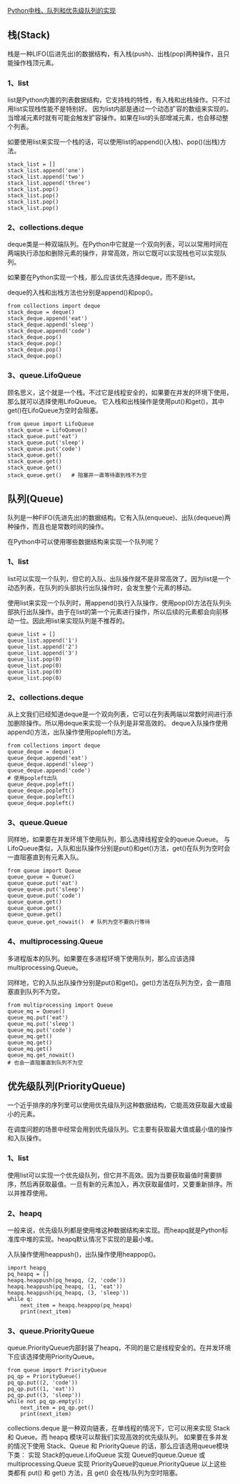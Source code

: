 [Python中栈、队列和优先级队列的实现](https://zhuanlan.zhihu.com/p/78060313)

## 栈(Stack)
栈是一种LIFO(后进先出)的数据结构，有入栈(push)、出栈(pop)两种操作，且只能操作栈顶元素。

### 1、list
list是Python内置的列表数据结构，它支持栈的特性，有入栈和出栈操作。只不过用list实现栈性能不是特别好。
因为list内部是通过一个动态扩容的数组来实现的。当增减元素时就有可能会触发扩容操作。如果在list的头部增减元素，也会移动整个列表。

如要使用list来实现一个栈的话，可以使用list的append()(入栈)、pop()(出栈)方法。

```
stack_list = []
stack_list.append('one')
stack_list.append('two')
stack_list.append('three')
stack_list.pop()
stack_list.pop()
stack_list.pop()
stack_list.pop()
```

### 2、collections.deque
deque类是一种双端队列。在Python中它就是一个双向列表，可以以常用时间在两端执行添加和删除元素的操作，非常高效，所以它既可以实现栈也可以实现队列。

如果要在Python实现一个栈，那么应该优先选择deque，而不是list。

deque的入栈和出栈方法也分别是append()和pop()。

```
from collections import deque
stack_deque = deque()
stack_deque.append('eat')
stack_deque.append('sleep')
stack_deque.append('code')
stack_deque.pop()
stack_deque.pop()
stack_deque.pop()
stack_deque.pop()
```

### 3、queue.LifoQueue
顾名思义，这个就是一个栈。不过它是线程安全的，如果要在并发的环境下使用，那么就可以选择使用LifoQueue。
它入栈和出栈操作是使用put()和get()，其中get()在LifoQueue为空时会阻塞。

```
from queue import LifoQueue
stack_queue = LifoQueue()
stack_queue.put('eat')
stack_queue.put('sleep')
stack_queue.put('code')
stack_queue.get()
stack_queue.get()
stack_queue.get()
stack_queue.get()	# 阻塞并一直等待直到栈不为空
```

## 队列(Queue)
队列是一种FIFO(先进先出)的数据结构。它有入队(enqueue)、出队(dequeue)两种操作，而且也是常数时间的操作。

在Python中可以使用哪些数据结构来实现一个队列呢？

### 1、list
list可以实现一个队列，但它的入队、出队操作就不是非常高效了。因为list是一个动态列表，在队列的头部执行出队操作时，会发生整个元素的移动。

使用list来实现一个队列时，用append()执行入队操作，使用pop(0)方法在队列头部执行出队操作。由于在list的第一个元素进行操作，所以后续的元素都会向前移动一位。因此用list来实现队列是不推荐的。

```
queue_list = []
queue_list.append('1')
queue_list.append('2')
queue_list.append('3')
queue_list.pop(0)
queue_list.pop(0)
queue_list.pop(0)
queue_list.pop(0)
```


### 2、collections.deque
从上文我们已经知道deque是一个双向列表，它可以在列表两端以常数时间进行添加删除操作。所以用deque来实现一个队列是非常高效的。
deque入队操作使用append()方法，出队操作使用popleft()方法。

```
from collections import deque
queue_deque = deque()
queue_deque.append('eat')
queue_deque.append('sleep')
queue_deque.append('code')
# 使用popleft出队
queue_deque.popleft()
queue_deque.popleft()
queue_deque.popleft()
queue_deque.popleft()
```

### 3、queue.Queue
同样地，如果要在并发环境下使用队列，那么选择线程安全的queue.Queue。
与LifoQueue类似，入队和出队操作分别是put()和get()方法，get()在队列为空时会一直阻塞直到有元素入队。

```
from queue import Queue
queue_queue = Queue()
queue_queue.put('eat')
queue_queue.put('sleep')
queue_queue.put('code')
queue_queue.get()
queue_queue.get()
queue_queue.get()
queue_queue.get_nowait()  # 队列为空不要执行等待
```

### 4、multiprocessing.Queue
多进程版本的队列。如果要在多进程环境下使用队列，那么应该选择multiprocessing.Queue。

同样地，它的入队出队操作分别是put()和get()。get()方法在队列为空，会一直阻塞直到队列不为空。

```
from multiprocessing import Queue
queue_mq = Queue()
queue_mq.put('eat')
queue_mq.put('sleep')
queue_mq.put('code')
queue_mq.get()
queue_mq.get()
queue_mq.get()
queue_mq.get_nowait()
# 也会一直阻塞直到队列不为空
```

## 优先级队列(PriorityQueue)
一个近乎排序的序列里可以使用优先级队列这种数据结构，它能高效获取最大或最小的元素。

在调度问题的场景中经常会用到优先级队列。它主要有获取最大值或最小值的操作和入队操作。

### 1、list
使用list可以实现一个优先级队列，但它并不高效。因为当要获取最值时需要排序，然后再获取最值。一旦有新的元素加入，再次获取最值时，又要重新排序。所以并推荐使用。

### 2、heapq
一般来说，优先级队列都是使用堆这种数据结构来实现。而heapq就是Python标准库中堆的实现。heapq默认情况下实现的是最小堆。

入队操作使用heappush()，出队操作使用heappop()。

```
import heapq
pq_heapq = []
heapq.heappush(pq_heapq, (2, 'code'))
heapq.heappush(pq_heapq, (1, 'eat'))
heapq.heappush(pq_heapq, (3, 'sleep'))
while q:
    next_item = heapq.heappop(pq_heapq)
    print(next_item)
```

### 3、queue.PriorityQueue
queue.PriorityQueue内部封装了heapq，不同的是它是线程安全的。在并发环境下应该选择使用PriorityQueue。

```
from queue import PriorityQueue
pq_qp = PriorityQueue()
pq_qp.put((2, 'code'))
pq_qp.put((1, 'eat'))
pq_qp.put((3, 'sleep'))
while not pq_qp.empty():
    next_item = pq_qp.get()
    print(next_item)

```



collections.deque 是一种双向链表，在单线程的情况下，它可以用来实现 Stack 和 Queue。而 heapq 模块可以帮我们实现高效的优先级队列。
如果要在多并发的情况下使用 Stack、Queue 和 PriorityQueue 的话，那么应该选用queue模块下类：
	实现 Stack的queue.LifoQueue
	实现 Queue的queue.Queue 或 multiprocessing.Queue
	实现 PriorityQueue的queue.PriorityQueue
	以上这些类都有 put() 和 get() 方法，且 get() 会在栈/队列为空时阻塞。
